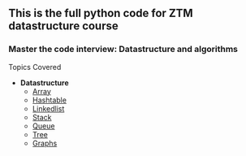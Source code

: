 ## This is the full python code for ZTM datastructure course

### **Master the code interview: Datastructure and algorithms**

Topics Covered
* **Datastructure**
  * [Array](Data_Structures/Array)
  * [Hashtable](Data_Structures/Hashtables)
  * [Linkedlist](Data_Structures/LinkedList)
  * [Stack](Data_Structures/Stack)
  * [Queue](Data_Structures/Queue)
  * [Tree](Data_Structures/Tree)
  * [Graphs](Data_Structures/Graphs)


